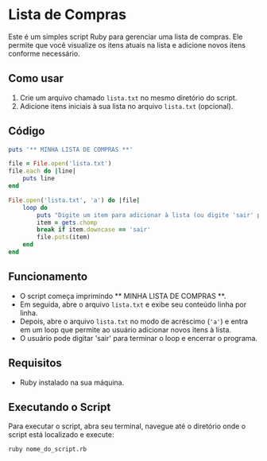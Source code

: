 # Lista de Compras

Este é um simples script Ruby para gerenciar uma lista de compras. Ele permite que você visualize os itens atuais na lista e adicione novos itens conforme necessário.

## Como usar

1. Crie um arquivo chamado `lista.txt` no mesmo diretório do script.
2. Adicione itens iniciais à sua lista no arquivo `lista.txt` (opcional).

## Código

```ruby
puts '** MINHA LISTA DE COMPRAS **'

file = File.open('lista.txt')
file.each do |line|
    puts line
end

File.open('lista.txt', 'a') do |file|
    loop do
        puts "Digite um item para adicionar à lista (ou digite 'sair' para terminar):"
        item = gets.chomp
        break if item.downcase == 'sair'
        file.puts(item)
    end
end
```
## Funcionamento

- O script começa imprimindo ** MINHA LISTA DE COMPRAS **.
- Em seguida, abre o arquivo `lista.txt` e exibe seu conteúdo linha por linha.
- Depois, abre o arquivo `lista.txt` no modo de acréscimo (`'a'`) e entra em um loop que permite ao usuário adicionar novos itens à lista.
- O usuário pode digitar 'sair' para terminar o loop e encerrar o programa.

## Requisitos

- Ruby instalado na sua máquina.

## Executando o Script

Para executar o script, abra seu terminal, navegue até o diretório onde o script está localizado e execute:

```sh
ruby nome_do_script.rb
```

